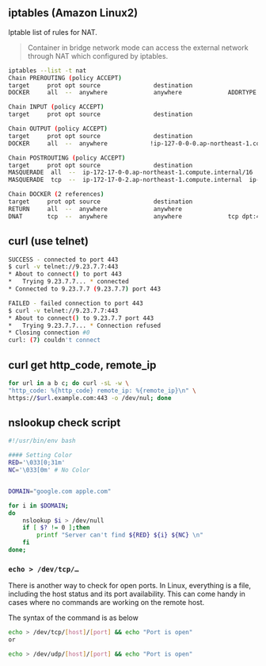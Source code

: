 ## iptables (Amazon Linux2)
Iptable list of rules for NAT.
> Container in bridge network mode can access the external network through NAT which configured by iptables.

```bash
iptables --list -t nat
Chain PREROUTING (policy ACCEPT)
target     prot opt source               destination         
DOCKER     all  --  anywhere             anywhere             ADDRTYPE match dst-type LOCAL

Chain INPUT (policy ACCEPT)
target     prot opt source               destination         

Chain OUTPUT (policy ACCEPT)
target     prot opt source               destination         
DOCKER     all  --  anywhere            !ip-127-0-0-0.ap-northeast-1.compute.internal/8  ADDRTYPE match dst-type LOCAL

Chain POSTROUTING (policy ACCEPT)
target     prot opt source               destination         
MASQUERADE  all  --  ip-172-17-0-0.ap-northeast-1.compute.internal/16  anywhere            
MASQUERADE  tcp  --  ip-172-17-0-2.ap-northeast-1.compute.internal  ip-172-17-0-2.ap-northeast-1.compute.internal  tcp dpt:http

Chain DOCKER (2 references)
target     prot opt source               destination         
RETURN     all  --  anywhere             anywhere            
DNAT       tcp  --  anywhere             anywhere             tcp dpt:49153 to:172.17.0.2:80
```


## curl (use telnet)
```bash
SUCCESS - connected to port 443
$ curl -v telnet://9.23.7.7:443
* About to connect() to port 443
*   Trying 9.23.7.7... * connected
* Connected to 9.23.7.7 (9.23.7.7) port 443

FAILED - failed connection to port 443
$ curl -v telnet://9.23.7.7:443
* About to connect() to 9.23.7.7 port 443
*   Trying 9.23.7.7... * Connection refused
* Closing connection #0
curl: (7) couldn't connect
```

## curl get http_code, remote_ip
```bash
for url in a b c; do curl -sL -w \
"http_code: %{http_code} remote_ip: %{remote_ip}\n" \
https://$url.example.com:443 -o /dev/nul; done

```


## nslookup check script
```bash
#!/usr/bin/env bash

#### Setting Color
RED='\033[0;31m'
NC='\033[0m' # No Color


DOMAIN="google.com apple.com"

for i in $DOMAIN;
do
    nslookup $i > /dev/null
    if [ $? != 0 ];then
        printf "Server can't find ${RED} ${i} ${NC} \n"
    fi 
done;
```

### `echo > /dev/tcp/…`
There is another way to check for open ports. In Linux, everything is a file, including the host status and its port availability. This can come handy in cases where no commands are working on the remote host.

The syntax of the command is as below
```bash
echo > /dev/tcp/[host]/[port] && echo "Port is open"
or

echo > /dev/udp/[host]/[port] && echo "Port is open"
```

